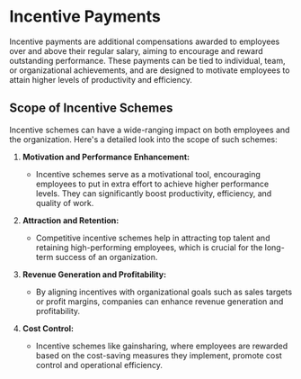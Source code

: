 # Incentive Payments

Incentive payments are additional compensations awarded to employees over and above their regular salary, aiming to encourage and reward outstanding performance. These payments can be tied to individual, team, or organizational achievements, and are designed to motivate employees to attain higher levels of productivity and efficiency.

## Scope of Incentive Schemes

Incentive schemes can have a wide-ranging impact on both employees and the organization. Here's a detailed look into the scope of such schemes:

1. **Motivation and Performance Enhancement:**
   - Incentive schemes serve as a motivational tool, encouraging employees to put in extra effort to achieve higher performance levels. They can significantly boost productivity, efficiency, and quality of work.

2. **Attraction and Retention:**
   - Competitive incentive schemes help in attracting top talent and retaining high-performing employees, which is crucial for the long-term success of an organization.

3. **Revenue Generation and Profitability:**
   - By aligning incentives with organizational goals such as sales targets or profit margins, companies can enhance revenue generation and profitability.

4. **Cost Control:**
   - Incentive schemes like gainsharing, where employees are rewarded based on the cost-saving measures they implement, promote cost control and operational efficiency.